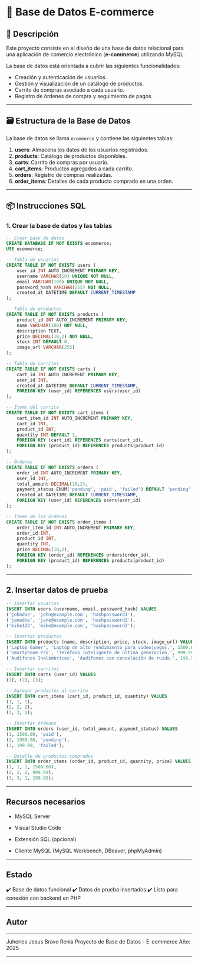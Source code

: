 # 🛒 Base de Datos E-commerce

## 📌 Descripción

Este proyecto consiste en el diseño de una base de datos relacional para una aplicación de comercio electrónico (**e-commerce**) utilizando MySQL.

La base de datos está orientada a cubrir las siguientes funcionalidades:

- Creación y autenticación de usuarios.
- Gestión y visualización de un catálogo de productos.
- Carrito de compras asociado a cada usuario.
- Registro de órdenes de compra y seguimiento de pagos.

---

## 🗃️ Estructura de la Base de Datos

La base de datos se llama `ecommerce` y contiene las siguientes tablas:

1. **users**: Almacena los datos de los usuarios registrados.
2. **products**: Catálogo de productos disponibles.
3. **carts**: Carrito de compras por usuario.
4. **cart_items**: Productos agregados a cada carrito.
5. **orders**: Registro de compras realizadas.
6. **order_items**: Detalles de cada producto comprado en una orden.

---

## 📦 Instrucciones SQL

### 1. Crear la base de datos y las tablas

```sql
-- Crear base de datos
CREATE DATABASE IF NOT EXISTS ecommerce;
USE ecommerce;

-- Tabla de usuarios
CREATE TABLE IF NOT EXISTS users (
    user_id INT AUTO_INCREMENT PRIMARY KEY,
    username VARCHAR(50) UNIQUE NOT NULL,
    email VARCHAR(100) UNIQUE NOT NULL,
    password_hash VARCHAR(255) NOT NULL,
    created_at DATETIME DEFAULT CURRENT_TIMESTAMP
);

-- Tabla de productos
CREATE TABLE IF NOT EXISTS products (
    product_id INT AUTO_INCREMENT PRIMARY KEY,
    name VARCHAR(100) NOT NULL,
    description TEXT,
    price DECIMAL(10,2) NOT NULL,
    stock INT DEFAULT 0,
    image_url VARCHAR(255)
);

-- Tabla de carritos
CREATE TABLE IF NOT EXISTS carts (
    cart_id INT AUTO_INCREMENT PRIMARY KEY,
    user_id INT,
    created_at DATETIME DEFAULT CURRENT_TIMESTAMP,
    FOREIGN KEY (user_id) REFERENCES users(user_id)
);

-- Ítems del carrito
CREATE TABLE IF NOT EXISTS cart_items (
    cart_item_id INT AUTO_INCREMENT PRIMARY KEY,
    cart_id INT,
    product_id INT,
    quantity INT DEFAULT 1,
    FOREIGN KEY (cart_id) REFERENCES carts(cart_id),
    FOREIGN KEY (product_id) REFERENCES products(product_id)
);

-- Órdenes
CREATE TABLE IF NOT EXISTS orders (
    order_id INT AUTO_INCREMENT PRIMARY KEY,
    user_id INT,
    total_amount DECIMAL(10,2),
    payment_status ENUM('pending', 'paid', 'failed') DEFAULT 'pending',
    created_at DATETIME DEFAULT CURRENT_TIMESTAMP,
    FOREIGN KEY (user_id) REFERENCES users(user_id)
);

-- Ítems de las órdenes
CREATE TABLE IF NOT EXISTS order_items (
    order_item_id INT AUTO_INCREMENT PRIMARY KEY,
    order_id INT,
    product_id INT,
    quantity INT,
    price DECIMAL(10,2),
    FOREIGN KEY (order_id) REFERENCES orders(order_id),
    FOREIGN KEY (product_id) REFERENCES products(product_id)
);
```
---

## 2. Insertar datos de prueba

```sql
-- Insertar usuarios
INSERT INTO users (username, email, password_hash) VALUES
('johndoe', 'john@example.com', 'hashpassword1'),
('janedoe', 'jane@example.com', 'hashpassword2'),
('mike123', 'mike@example.com', 'hashpassword3');

-- Insertar productos
INSERT INTO products (name, description, price, stock, image_url) VALUES
('Laptop Gamer', 'Laptop de alto rendimiento para videojuegos.', 1500.00, 10, 'https://example.com/laptop.jpg'),
('Smartphone Pro', 'Teléfono inteligente de última generación.', 999.99, 25, 'https://example.com/smartphone.jpg'),
('Audífonos Inalámbricos', 'Audífonos con cancelación de ruido.', 199.99, 50, 'https://example.com/audifonos.jpg');

-- Insertar carritos
INSERT INTO carts (user_id) VALUES
(1), (2), (3);

-- Agregar productos al carrito
INSERT INTO cart_items (cart_id, product_id, quantity) VALUES
(1, 1, 1),
(2, 2, 2),
(3, 3, 1);

-- Insertar órdenes
INSERT INTO orders (user_id, total_amount, payment_status) VALUES
(1, 1500.00, 'paid'),
(2, 1999.98, 'pending'),
(3, 199.99, 'failed');

-- Detalle de productos comprados
INSERT INTO order_items (order_id, product_id, quantity, price) VALUES
(1, 1, 1, 1500.00),
(2, 2, 2, 999.99),
(3, 3, 1, 199.99);
```
---

## Recursos necesarios

- MySQL Server

- Visual Studio Code

- Extensión SQL (opcional)

- Cliente MySQL (MySQL Workbench, DBeaver, phpMyAdmin)

---

## Estado

✔️ Base de datos funcional
✔️ Datos de prueba insertados
✔️ Listo para conexión con backend en PHP

---

## Autor


---

Juherles Jesus Bravo Renia
Proyecto de Base de Datos – E-commerce
Año: 2025

---